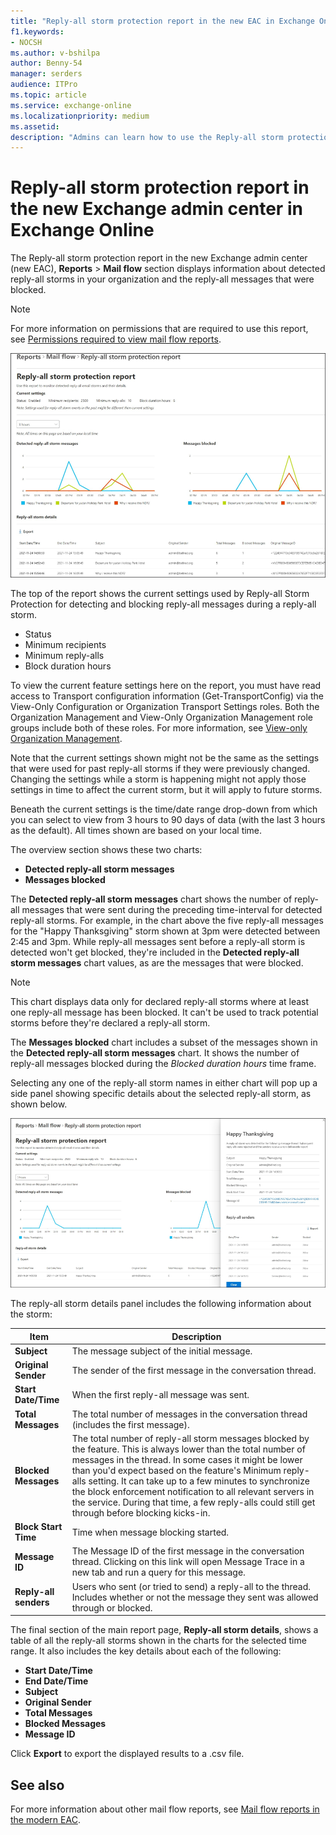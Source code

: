 ```yaml
---
title: "Reply-all storm protection report in the new EAC in Exchange Online"
f1.keywords:
- NOCSH
ms.author: v-bshilpa
author: Benny-54
manager: serders
audience: ITPro
ms.topic: article
ms.service: exchange-online
ms.localizationpriority: medium
ms.assetid:
description: "Admins can learn how to use the Reply-all storm protection report in the new Exchange admin center to identify and troubleshoot mail flow in your email domains."
---
```


# Reply-all storm protection report in the new Exchange admin center in Exchange Online

The Reply-all storm protection report in the new Exchange admin center (new EAC), **Reports** > **Mail flow** section displays information about detected reply-all storms in your organization and the reply-all messages that were blocked. 

> [!NOTE]
> For more information on permissions that are required to use this report, see [Permissions required to view mail flow reports](/exchange/monitoring/mail-flow-reports/mail-flow-reports#permissions-required-to-view-mail-flow-reports).

![Reply-all storm protection report1](../../media/reply-all-storm-protection-report.png.png)

The top of the report shows the current settings used by Reply-all Storm Protection for detecting and blocking reply-all messages during a reply-all storm.

 - Status
 - Minimum recipients
 - Minimum reply-alls
 - Block duration hours
 
To view the current feature settings here on the report, you must have read access to Transport configuration information (Get-TransportConfig) via the View-Only Configuration or Organization Transport Settings roles. Both the Organization Management and View-Only Organization Management role groups include both of these roles. For more information, see [View-only Organization Management](/exchange/view-only-organization-management-exchange-2013-help#:~:text=The%20View-Only%20Organization%20Management%20management%20role%20group%20is%2crequired%20to%20perform%20a%20given%20set%20of%20tasks).

Note that the current settings shown might not be the same as the settings that were used for past reply-all storms if they were previously changed. Changing the settings while a storm is happening might not apply those settings in time to affect the current storm, but it will apply to future storms.

Beneath the current settings is the time/date range drop-down from which you can select to view from 3 hours to 90 days of data (with the last 3 hours as the default). All times shown are based on your local time. 

The overview section shows these two charts: 

 - **Detected reply-all storm messages**
 - **Messages blocked**

The **Detected reply-all storm messages** chart shows the number of reply-all messages that were sent during the preceding time-interval for detected reply-all storms. For example, in the chart above the five reply-all messages for the "Happy Thanksgiving" storm shown at 3pm were detected between 2:45 and 3pm. While reply-all messages sent before a reply-all storm is detected won't get blocked, they're included in the **Detected reply-all storm messages** chart values, as are the messages that were blocked. 

> [!NOTE]
> This chart displays data only for declared reply-all storms where at least one reply-all message has been blocked. It can't be used to track potential storms before they're declared a reply-all storm.

The **Messages blocked** chart includes a subset of the messages shown in the **Detected reply-all storm messages** chart. It shows the number of reply-all messages blocked during the *Blocked duration hours* time frame.

Selecting any one of the reply-all storm names in either chart will pop up a side panel showing specific details about the selected reply-all storm, as shown below. 

![Reply-all report](../../media/reply-all-storm-protection-report-current-settings.png.png)

The reply-all storm details panel includes the following information about the storm:

|Item|Description|
|---|---|
|**Subject**|The message subject of the initial message.|
|**Original Sender**|The sender of the first message in the conversation thread.|
|**Start Date/Time**|When the first reply-all message was sent.|
|**Total Messages**|The total number of messages in the conversation thread (includes the first message).|
|**Blocked Messages**|The total number of reply-all storm messages blocked by the feature. This is always lower than the total number of messages in the thread. In some cases it might be lower than you'd expect based on the feature's Minimum reply-alls setting. It can take up to a few minutes to synchronize the block enforcement notification to all relevant servers in the service. During that time, a few reply-alls could still get through before blocking kicks-in.|
|**Block Start Time**|Time when message blocking started.|
|**Message ID**|The Message ID of the first message in the conversation thread. Clicking on this link will open Message Trace in a new tab and run a query for this message.|
|**Reply-all senders**|Users who sent (or tried to send) a reply-all to the thread. Includes whether or not the message they sent was allowed through or blocked.|

The final section of the main report page, **Reply-all storm details**, shows a table of all the reply-all storms shown in the charts for the selected time range. It also includes the key details about each of the following:

 - **Start Date/Time**
 - **End Date/Time**
 - **Subject**
 - **Original Sender**
 - **Total Messages**
 - **Blocked Messages**
 - **Message ID**

Click **Export** to export the displayed results to a .csv file. 

## See also

For more information about other mail flow reports, see [Mail flow reports in the modern EAC](/exchange/monitoring/mail-flow-reports/mail-flow-reports).



 
